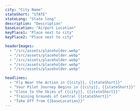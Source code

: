 ```yaml
---
city: "City Name"
stateShort: "STATE"
stateLong: "State long"
description: "Description"
baseLocation: "Airport Location"
keyPlace1: "Place next to city"
keyPlace2: "Place next to city"

headerImages:
  - "/src/assets/placeholder.webp"
  - "/src/assets/placeholder.webp"
  - "/src/assets/placeholder.webp"
  - "/src/assets/placeholder.webp"
  - "/src/assets/placeholder.webp"

headlines:
  - "Fly Near the Action in {{city}}, {{stateShort}}"
  - "Your Pilot Journey Begins in {{city}}, {{stateShort}}"
  - "Close to the Skies of {{city}}, {{stateShort}}"
  - "Training Grounds of Central {{stateShort}}"
  - "Take Off from {{baseLocation}}"
---
```

